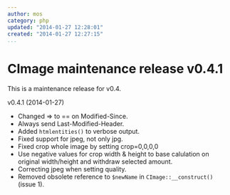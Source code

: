 ```yaml
---
author: mos
category: php
updated: "2014-01-27 12:28:01"
created: "2014-01-27 12:27:15"
...
```

CImage maintenance release v0.4.1
==================================

This is a maintenance release for v0.4.

<!--more--> 

v0.4.1 (2014-01-27)

* Changed => to == on Modified-Since.
* Always send Last-Modified-Header.
* Added `htmlentities()` to verbose output.
* Fixed support for jpeg, not only jpg.
* Fixed crop whole image by setting crop=0,0,0,0
* Use negative values for crop width & height to base calulation on original width/height and withdraw selected amount.
* Correcting jpeg when setting quality.
* Removed obsolete reference to `$newName` in `CImage::__construct()` (issue 1). 

